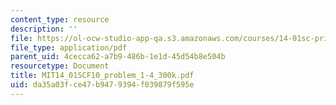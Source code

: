 ```yaml
---
content_type: resource
description: ''
file: https://ol-ocw-studio-app-qa.s3.amazonaws.com/courses/14-01sc-principles-of-microeconomics-fall-2011/da35a03fce47b9479394f039879f595e_MIT14_01SCF10_problem_1-4_300k.pdf
file_type: application/pdf
parent_uid: 4cecca62-a7b9-486b-1e1d-45d54b8e504b
resourcetype: Document
title: MIT14_01SCF10_problem_1-4_300k.pdf
uid: da35a03f-ce47-b947-9394-f039879f595e
---
```

